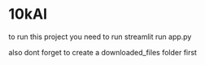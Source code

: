# 10kAI

to run this project you need to run 
streamlit run app.py

also dont forget to create a downloaded_files folder first